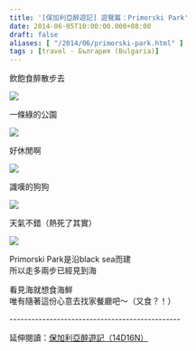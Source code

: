 ```yaml
---
title: '[保加利亞醉遊記] 遊覽篇：Primorski Park'
date: 2014-06-05T10:00:00.000+08:00
draft: false
aliases: [ "/2014/06/primorski-park.html" ]
tags : [travel - България (Bulgaria)]
---
```


飲飽食醉散步去  

[![](https://1.bp.blogspot.com/-UWr2oUEL3UY/XDsh5XWK1pI/AAAAAAAAFf4/GDZaWDVSXA4DMnparQ7Fde-XNvsC0QKzQCLcBGAs/s640/14150373239_f9f4bae431_z.jpg)](https://1.bp.blogspot.com/-UWr2oUEL3UY/XDsh5XWK1pI/AAAAAAAAFf4/GDZaWDVSXA4DMnparQ7Fde-XNvsC0QKzQCLcBGAs/s1600/14150373239_f9f4bae431_z.jpg)

一條綠的公園  

[![](https://4.bp.blogspot.com/-aWh7UPls85U/XDsh-OwQfTI/AAAAAAAAFf8/qMX-WEuLn-8mKPL9h-VR3QBPUpglbeYsACLcBGAs/s640/14357229163_ee076b6b1a_z.jpg)](https://4.bp.blogspot.com/-aWh7UPls85U/XDsh-OwQfTI/AAAAAAAAFf8/qMX-WEuLn-8mKPL9h-VR3QBPUpglbeYsACLcBGAs/s1600/14357229163_ee076b6b1a_z.jpg)

好休閒啊  

[![](https://2.bp.blogspot.com/-eQjKv25B0xM/XDsiDlvjaUI/AAAAAAAAFgE/6GgKLP94sacQalf8u41knsxzGz5jiEOhwCLcBGAs/s640/14313897456_420a497ae1_z.jpg)](https://2.bp.blogspot.com/-eQjKv25B0xM/XDsiDlvjaUI/AAAAAAAAFgE/6GgKLP94sacQalf8u41knsxzGz5jiEOhwCLcBGAs/s1600/14313897456_420a497ae1_z.jpg)

識嘆的狗狗  

[![](https://3.bp.blogspot.com/-cdsPCVhv6tg/XDsiIhU6H5I/AAAAAAAAFgI/1hjx4mhpkmAqPgyStLGX0cmmkJ_i7Kz2gCLcBGAs/s640/14335354342_685c0ce517_z.jpg)](https://3.bp.blogspot.com/-cdsPCVhv6tg/XDsiIhU6H5I/AAAAAAAAFgI/1hjx4mhpkmAqPgyStLGX0cmmkJ_i7Kz2gCLcBGAs/s1600/14335354342_685c0ce517_z.jpg)

天氣不錯（熱死了其實）  

[![](https://4.bp.blogspot.com/-El7c9MYVSwk/XDsiMu9VHLI/AAAAAAAAFgQ/9KR4AwePTd8RgP1YVMHgo-CSqW-ywSjDACLcBGAs/s640/14150419950_e4581def0c_z.jpg)](https://4.bp.blogspot.com/-El7c9MYVSwk/XDsiMu9VHLI/AAAAAAAAFgQ/9KR4AwePTd8RgP1YVMHgo-CSqW-ywSjDACLcBGAs/s1600/14150419950_e4581def0c_z.jpg)

Primorski Park是沿black sea而建  
所以走多兩步已經見到海  
  
看見海就想食海鮮  
唯有隨著這份心意去找家餐廳吧～（又食？！）  
  
\-----------------------------------------------  
  
延伸閱讀：[保加利亞醉遊記（14D16N）](http://www.hidie.net/2014/06/14d16n.html)